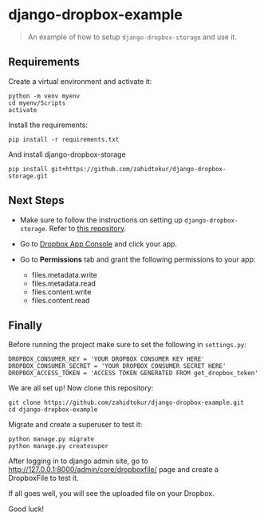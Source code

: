 
# django-dropbox-example

> An example of how to setup `django-dropbox-storage` and use it.

## Requirements
Create a virtual environment and activate it:

```
python -m venv myenv
cd myenv/Scripts
activate
```

Install the requirements:

`pip install -r requirements.txt`

And install django-dropbox-storage

`pip install git+https://github.com/zahidtokur/django-dropbox-storage.git`


## Next Steps

- Make sure to follow the instructions on setting up `django-dropbox-storage`. Refer to [this repository](https://github.com/zahidtokur/django-dropbox-storage).

- Go to [Dropbox App Console](https://www.dropbox.com/developers/apps) and click your app.

- Go to **Permissions** tab and grant the following permissions to your app:
	- files.metadata.write
	- files.metadata.read
	- files.content.write
	- files.content.read

## Finally

Before running the project make sure to set the following in `settings.py`:

```
DROPBOX_CONSUMER_KEY = 'YOUR DROPBOX CONSUMER KEY HERE'
DROPBOX_CONSUMER_SECRET = 'YOUR DROPBOX CONSUMER SECRET HERE'
DROPBOX_ACCESS_TOKEN = 'ACCESS TOKEN GENERATED FROM get_dropbox_token'
```

We are all set up! Now clone this repository:

```
git clone https://github.com/zahidtokur/django-dropbox-example.git
cd django-dropbox-example
```

Migrate and create a superuser to test it:

```
python manage.py migrate
python manage.py createsuper
```

After logging in to django admin site, go to http://127.0.0.1:8000/admin/core/dropboxfile/ page and create a DropboxFile to test it.

If all goes well, you will see the uploaded file on your Dropbox.

Good luck!